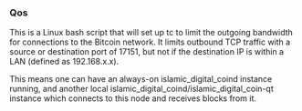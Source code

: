 ### Qos ###

This is a Linux bash script that will set up tc to limit the outgoing bandwidth for connections to the Bitcoin network. It limits outbound TCP traffic with a source or destination port of 17151, but not if the destination IP is within a LAN (defined as 192.168.x.x).

This means one can have an always-on islamic_digital_coind instance running, and another local islamic_digital_coind/islamic_digital_coin-qt instance which connects to this node and receives blocks from it.
